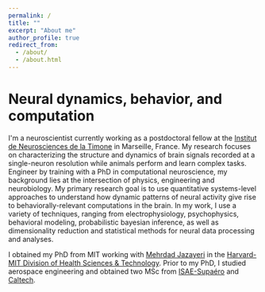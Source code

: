 ```yaml
---
permalink: /
title: ""
excerpt: "About me"
author_profile: true
redirect_from: 
  - /about/
  - /about.html
---
```


Neural dynamics, behavior, and computation
======


I'm a neuroscientist currently working as a postdoctoral fellow at the [Institut de Neurosciences de la Timone](https://www.int.univ-amu.fr/) in Marseille, France. My research focuses on characterizing the structure and dynamics of brain signals recorded at a single-neuron resolution while animals perform and learn complex tasks. Engineer by training with a PhD in computational neuroscience, my background lies at the intersection of physics, engineering and neurobiology. My primary research goal is to use quantitative systems-level approaches to understand how dynamic patterns of neural activity give rise to behaviorally-relevant computations in the brain. In my work, I use a variety of techniques, ranging from electrophysiology, psychophysics, behavioral modeling, probabilistic bayesian inference, as well as dimensionality reduction and statistical methods for neural data processing and analyses.

I obtained my PhD from MIT working with [Mehrdad Jazayeri](https://jazlab.org/) in the [Harvard-MIT Division of Health Sciences & Technology](https://hst.mit.edu/about). Prior to my PhD, I studied aerospace engineering and obtained two MSc from [ISAE-Supaéro](https://www.isae-supaero.fr/en/) and [Caltech](https://galcit.caltech.edu/).





